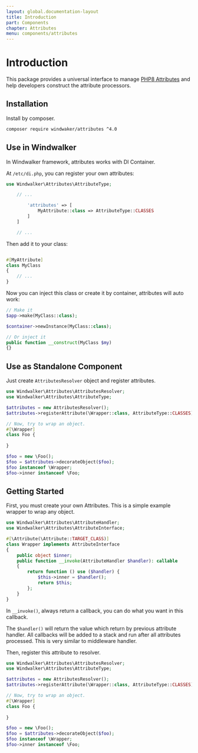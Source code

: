 ```yaml
---
layout: global.documentation-layout
title: Introduction
part: Components
chapter: Attributes
menu: components/attributes
---
```


# Introduction

This package provides a universal interface to manage [PHP8 Attributes](https://stitcher.io/blog/attributes-in-php-8)
and help developers construct the attribute processors.

## Installation

Install by composer.

```bash
composer require windwaker/attributes ^4.0
```

## Use in Windwalker

In Windwalker framework, attributes works with DI Container.

At `/etc/di.php`, you can register your own attributes:

```php
use Windwalker\Attributes\AttributeType;

    // ...

        'attributes' => [
            MyAttribute::class => AttributeType::CLASSES
        ]
    ]

    // ...
```

Then add it to your class:

```php

#[MyAttribute]
class MyClass
{
    // ...
}
```

Now you can inject this class or create it by container, attributes will auto work:

```php
// Make it
$app->make(MyClass::class);

$container->newInstance(MyClass::class);

// Or inject it
public function __construct(MyClass $my)
{}
```


## Use as Standalone Component

Just create `AttributesResolver` object and register attributes.

```php
use Windwalker\Attributes\AttributesResolver;
use Windwalker\Attributes\AttributeType;

$attributes = new AttributesResolver();
$attributes->registerAttribute(\Wrapper::class, AttributeType::CLASSES);

// Now, try to wrap an object.  
#[\Wrapper] 
class Foo {
    
}

$foo = new \Foo();
$foo = $attributes->decorateObject($foo);
$foo instanceof \Wrapper;
$foo->inner instanceof \Foo;
```

## Getting Started

First, you must create your own Attributes. This is a simple example wrapper to wrap any object.

```php
use Windwalker\Attributes\AttributeHandler;
use Windwalker\Attributes\AttributeInterface;

#[\Attribute(\Attribute::TARGET_CLASS)]
class Wrapper implements AttributeInterface
{
    public object $inner;
    public function __invoke(AttributeHandler $handler): callable
    {
        return function () use ($handler) {
            $this->inner = $handler();
            return $this;
        };
    }
}
```

In `__invoke()`, always return a callback, you can do what you want in this callback.

The `$handler()` will return the value which return by previous attribute handler.
All callbacks will be added to a stack and run after all attributes processed. This is very similar
to middleware handler.

Then, register this attribute to resolver.

```php
use Windwalker\Attributes\AttributesResolver;
use Windwalker\Attributes\AttributeType;

$attributes = new AttributesResolver();
$attributes->registerAttribute(\Wrapper::class, AttributeType::CLASSES);

// Now, try to wrap an object.  
#[\Wrapper] 
class Foo {
    
}

$foo = new \Foo();
$foo = $attributes->decorateObject($foo);
$foo instanceof \Wrapper;
$foo->inner instanceof \Foo;
```
